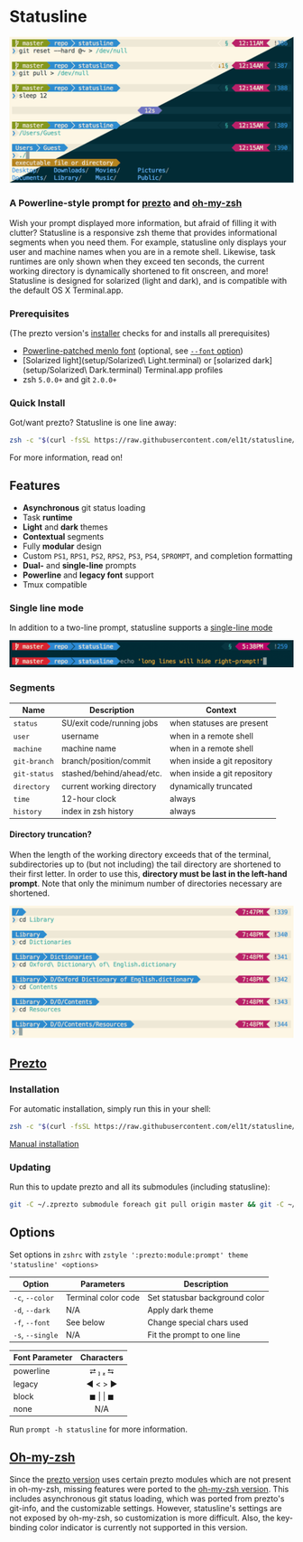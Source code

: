 Statusline
===========

![Preview](images/preview.png)

### A Powerline-style prompt for [prezto](#prezto) and [oh-my-zsh](#oh-my-zsh)
Wish your prompt displayed more information, but afraid of filling it with clutter? Statusline is a responsive zsh theme that provides informational segments when you need them. For example, statusline only displays your user and machine names when you are in a remote shell. Likewise, task runtimes are only shown when they exceed ten seconds, the current working directory is dynamically shortened to fit onscreen, and more! Statusline is designed for solarized (light and dark), and is compatible with the default OS X Terminal.app.

### Prerequisites
(The prezto version's [installer](prezto/) checks for and installs all prerequisites)
- [Powerline-patched menlo font](setup/MenloforPowerline-Regular.otf) (optional, see [`--font` option](#options))
- [Solarized light](setup/Solarized\ Light.terminal) or [solarized dark](setup/Solarized\ Dark.terminal) Terminal.app profiles
- zsh `5.0.0+` and git `2.0.0+`

### Quick Install
Got/want prezto? Statusline is one line away:
```zsh
zsh -c "$(curl -fsSL https://raw.githubusercontent.com/el1t/statusline/master/prezto/install)"
```
For more information, read on!

## Features
- **Asynchronous** git status loading
- Task **runtime**
- **Light** and **dark** themes
- **Contextual** segments
- Fully **modular** design
- Custom `PS1`, `RPS1`, `PS2`, `RPS2`, `PS3`, `PS4`, `SPROMPT`, and completion formatting
- **Dual-** and **single-line** prompts
- **Powerline** and **legacy font** support
- Tmux compatible

### Single line mode
In addition to a two-line prompt, statusline supports a [single-line mode](#options)

![Single line](images/single-line.png)

### Segments
| Name         | Description               | Context                      |
| ------------ | ------------------------- | ---------------------------- |
| `status`     | SU/exit code/running jobs | when statuses are present    |
| `user`       | username                  | when in a remote shell       |
| `machine`    | machine name              | when in a remote shell       |
| `git-branch` | branch/position/commit    | when inside a git repository |
| `git-status` | stashed/behind/ahead/etc. | when inside a git repository |
| `directory`  | current working directory | dynamically truncated        |
| `time`       | 12-hour clock             | always                       |
| `history`    | index in zsh history      | always                       |

#### Directory truncation?
When the length of the working directory exceeds that of the terminal, subdirectories up to (but not including) the tail directory are shortened to their first letter. In order to use this, **directory must be last in the left-hand prompt**. Note that only the minimum number of directories necessary are shortened.

![Truncation](images/truncation.png)

## [Prezto](prezto/)
### Installation
For automatic installation, simply run this in your shell:
```zsh
zsh -c "$(curl -fsSL https://raw.githubusercontent.com/el1t/statusline/master/prezto/install)"
```
[Manual installation](prezto/README.md)

### Updating
Run this to update prezto and all its submodules (including statusline):
```sh
git -C ~/.zprezto submodule foreach git pull origin master && git -C ~/.zprezto submodule foreach "(git checkout master; git pull)&"
```

## Options
Set options in `zshrc` with `zstyle ':prezto:module:prompt' theme 'statusline' <options>`

| Option           | Parameters          | Description                    |
| ---------------- | ------------------- | ------------------------------ |
| `-c`, `--color`  | Terminal color code | Set statusbar background color |
| `-d`, `--dark`   | N/A                 | Apply dark theme               |
| `-f`, `--font`   | See below           | Change special chars used      |
| `-s`, `--single` | N/A                 | Fit the prompt to one line     |

| Font Parameter | Characters |
| -------------- | :--------: |
| powerline      |  ⮂   ⮀   |
| legacy         |  ◀ < > ▶︎   |
| block          |  ◼ \| \| ◼   |
| none           |     N/A    |

Run `prompt -h statusline` for more information.

## [Oh-my-zsh](oh-my-zsh/)
Since the [prezto version](#prezto) uses certain prezto modules which are not present in oh-my-zsh, missing features were ported to the [oh-my-zsh version](oh-my-zsh/statusline.zsh-theme). This includes asynchronous git status loading, which was ported from prezto's git-info, and the customizable settings. However, statusline's settings are not exposed by oh-my-zsh, so customization is more difficult. Also, the key-binding color indicator is currently not supported in this version.
